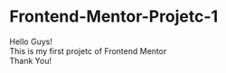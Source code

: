 # Frontend-Mentor-Projetc-1
Hello Guys!<br>
This is my first projetc of Frontend Mentor<br>
Thank You!
